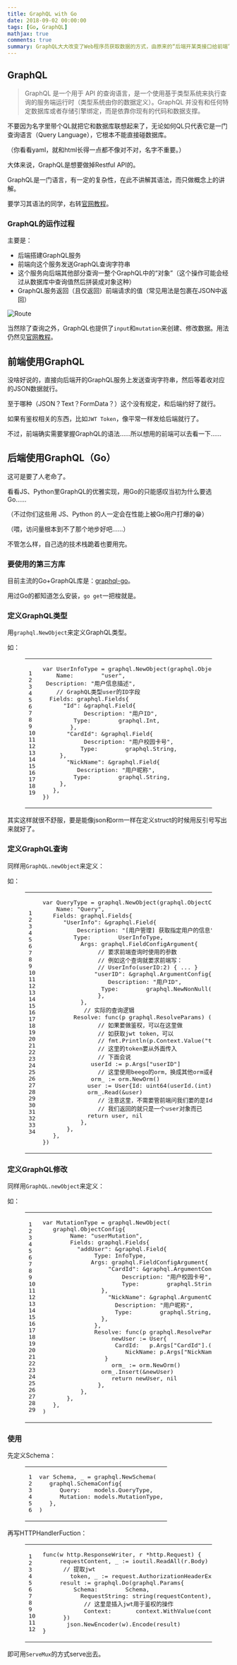 ```yaml
---
title: GraphQL with Go
date: 2018-09-02 00:00:00
tags: [Go, GraphQL]
mathjax: true
comments: true
summary: GraphQL大大改变了Web程序员获取数据的方式，由原来的“后端开某类接口给前端”变为了“后端开GraphQL让前端自己想要啥拿啥”。本文讲解了GraphQL如何与Go语言配合工作。
---
```

<h2 id="GraphQL"><a class="headerlink" href="#GraphQL" title="GraphQL"></a>GraphQL</h2><blockquote>
<p>GraphQL 是一个用于 API 的查询语言，是一个使用基于类型系统来执行查询的服务端运行时（类型系统由你的数据定义）。GraphQL 并没有和任何特定数据库或者存储引擎绑定，而是依靠你现有的代码和数据支撑。</p>
</blockquote>
<p>不要因为名字里带个QL就把它和数据库联想起来了，无论如何QL只代表它是一门查询语言（Query Language），它根本不能直接碰数据库。</p>
<p>（你看看yaml，就和html长得一点都不像对不对，名字不重要。）</p>
<p>大体来说，GraphQL是想要做掉Restful API的。</p>
<p>GraphQL是一门语言，有一定的复杂性，在此不讲解其语法，而只做概念上的讲解。</p>
<p>要学习其语法的同学，右转<a href="http://graphql.cn/learn/" rel="noopener" target="_blank">官网教程</a>。</p>
<h3 id="GraphQL的运作过程"><a class="headerlink" href="#GraphQL的运作过程" title="GraphQL的运作过程"></a>GraphQL的运作过程</h3><p>主要是：</p>
<ul>
<li>后端搭建GraphQL服务</li>
<li>前端向这个服务发送GraphQL查询字符串</li>
<li>这个服务向后端其他部分查询一整个GraphQL中的“对象”（这个操作可能会经过从数据库中查询值然后拼装成对象这种）</li>
<li>GraphQL服务返回（且仅返回）前端请求的值（常见用法是包裹在JSON中返回）</li>
</ul>
<p><img alt="Route" src="./Route.svg"/></p>
<p>当然除了查询之外，GraphQL也提供了<code>input</code>和<code>mutation</code>来创建、修改数据。用法仍然见<a href="http://graphql.cn/learn/queries/#mutations" rel="noopener" target="_blank">官网教程</a>。</p>
<h2 id="前端使用GraphQL"><a class="headerlink" href="#前端使用GraphQL" title="前端使用GraphQL"></a>前端使用GraphQL</h2><p>没啥好说的，直接向后端开的GraphQL服务上发送查询字符串，然后等着收对应的JSON数据就行。</p>
<p>至于哪种（JSON？Text？FormData？）这个没有规定，和后端约好了就行。</p>
<p>如果有鉴权相关的东西，比如<code>JWT Token</code>，像平常一样发给后端就行了。</p>
<p>不过，前端确实需要掌握GraphQL的语法……所以想用的前端可以去看一下……</p>
<h2 id="后端使用GraphQL（Go）"><a class="headerlink" href="#后端使用GraphQL（Go）" title="后端使用GraphQL（Go）"></a>后端使用GraphQL（Go）</h2><p>这可是要了人老命了。</p>
<p>看看JS、Python里GraphQL的优雅实现，用Go的只能感叹当初为什么要选Go……</p>
<p>（不过你们这些用 JS、Python 的人一定会在性能上被Go用户打爆的😁）</p>
<p>（喂，访问量根本到不了那个地步好吧……）</p>
<p>不管怎么样，自己选的技术栈跪着也要用完。</p>
<h3 id="要使用的第三方库"><a class="headerlink" href="#要使用的第三方库" title="要使用的第三方库"></a>要使用的第三方库</h3><p>目前主流的Go+GraphQL库是：<a href="github.com/graphql-go/graphql">graphql-go</a>。</p>
<p>用过Go的都知道怎么安装，<code>go get</code>一把梭就是。</p>
<h3 id="定义GraphQL类型"><a class="headerlink" href="#定义GraphQL类型" title="定义GraphQL类型"></a>定义GraphQL类型</h3><p>用<code>graphql.NewObject</code>来定义GraphQL类型。</p>
<p>如：</p>
<figure class="highlight go"><table><tr><td class="gutter"><pre><span class="line">1</span><br/><span class="line">2</span><br/><span class="line">3</span><br/><span class="line">4</span><br/><span class="line">5</span><br/><span class="line">6</span><br/><span class="line">7</span><br/><span class="line">8</span><br/><span class="line">9</span><br/><span class="line">10</span><br/><span class="line">11</span><br/><span class="line">12</span><br/><span class="line">13</span><br/><span class="line">14</span><br/><span class="line">15</span><br/><span class="line">16</span><br/><span class="line">17</span><br/><span class="line">18</span><br/><span class="line">19</span><br/></pre></td><td class="code"><pre><span class="line"><span class="keyword">var</span> UserInfoType = graphql.NewObject(graphql.ObjectConfig{</span><br/><span class="line">	Name:        <span class="string">"user"</span>,</span><br/><span class="line">	Description: <span class="string">"用户信息描述"</span>,</span><br/><span class="line">    <span class="comment">// GraphQL类型user的ID字段</span></span><br/><span class="line">	Fields: graphql.Fields{</span><br/><span class="line">		<span class="string">"Id"</span>: &amp;graphql.Field{</span><br/><span class="line">			Description: <span class="string">"用户ID"</span>,</span><br/><span class="line">			Type:        graphql.Int,</span><br/><span class="line">		},</span><br/><span class="line">		<span class="string">"CardId"</span>: &amp;graphql.Field{</span><br/><span class="line">			Description: <span class="string">"用户校园卡号"</span>,</span><br/><span class="line">			Type:        graphql.String,</span><br/><span class="line">		},</span><br/><span class="line">		<span class="string">"NickName"</span>: &amp;graphql.Field{</span><br/><span class="line">			Description: <span class="string">"用户昵称"</span>,</span><br/><span class="line">			Type:        graphql.String,</span><br/><span class="line">		},</span><br/><span class="line">	},</span><br/><span class="line">})</span><br/></pre></td></tr></table></figure>
<p>其实这样就很不舒服，要是能像json和orm一样在定义struct的时候用反引号写出来就好了。</p>
<h3 id="定义GraphQL查询"><a class="headerlink" href="#定义GraphQL查询" title="定义GraphQL查询"></a>定义GraphQL查询</h3><p>同样用<code>GraphQL.newObject</code>来定义：</p>
<p>如：</p>
<figure class="highlight go"><table><tr><td class="gutter"><pre><span class="line">1</span><br/><span class="line">2</span><br/><span class="line">3</span><br/><span class="line">4</span><br/><span class="line">5</span><br/><span class="line">6</span><br/><span class="line">7</span><br/><span class="line">8</span><br/><span class="line">9</span><br/><span class="line">10</span><br/><span class="line">11</span><br/><span class="line">12</span><br/><span class="line">13</span><br/><span class="line">14</span><br/><span class="line">15</span><br/><span class="line">16</span><br/><span class="line">17</span><br/><span class="line">18</span><br/><span class="line">19</span><br/><span class="line">20</span><br/><span class="line">21</span><br/><span class="line">22</span><br/><span class="line">23</span><br/><span class="line">24</span><br/><span class="line">25</span><br/><span class="line">26</span><br/><span class="line">27</span><br/><span class="line">28</span><br/><span class="line">29</span><br/><span class="line">30</span><br/><span class="line">31</span><br/><span class="line">32</span><br/><span class="line">33</span><br/><span class="line">34</span><br/></pre></td><td class="code"><pre><span class="line"><span class="keyword">var</span> QueryType = graphql.NewObject(graphql.ObjectConfig{</span><br/><span class="line">	Name: <span class="string">"Query"</span>,</span><br/><span class="line">	Fields: graphql.Fields{</span><br/><span class="line">		<span class="string">"UserInfo"</span>: &amp;graphql.Field{</span><br/><span class="line">			Description: <span class="string">"[用户管理] 获取指定用户的信息"</span>,</span><br/><span class="line">			Type:        UserInfoType,</span><br/><span class="line">			Args: graphql.FieldConfigArgument{</span><br/><span class="line">                <span class="comment">// 要求前端查询时使用的参数</span></span><br/><span class="line">                <span class="comment">// 例如这个查询就要求前端写：</span></span><br/><span class="line">                <span class="comment">// UserInfo(userID:2) { ... }</span></span><br/><span class="line">				<span class="string">"userID"</span>: &amp;graphql.ArgumentConfig{</span><br/><span class="line">					Description: <span class="string">"用户ID"</span>,</span><br/><span class="line">					Type:        graphql.NewNonNull(graphql.Int),</span><br/><span class="line">				},</span><br/><span class="line">			},</span><br/><span class="line">            <span class="comment">// 实际的查询逻辑</span></span><br/><span class="line">			Resolve: <span class="function"><span class="keyword">func</span><span class="params">(p graphql.ResolveParams)</span> <span class="params">(<span class="keyword">interface</span>{}, error)</span></span> {</span><br/><span class="line">                <span class="comment">// 如果要做鉴权，可以在这里做</span></span><br/><span class="line">                <span class="comment">// 如获取jwt token，可以</span></span><br/><span class="line">                <span class="comment">// fmt.Println(p.Context.Value("token"))</span></span><br/><span class="line">                <span class="comment">// 这里的token要从外面传入</span></span><br/><span class="line">                <span class="comment">// 下面会说</span></span><br/><span class="line">				userId := p.Args[<span class="string">"userID"</span>]</span><br/><span class="line">                <span class="comment">// 这里使用beego的orm，换成其他orm或者raw SQL甚至从内存中取数据都可以</span></span><br/><span class="line">				orm_ := orm.NewOrm()</span><br/><span class="line">				user := User{Id: <span class="keyword">uint64</span>(userId.(<span class="keyword">int</span>))}</span><br/><span class="line">				orm_.Read(&amp;user)</span><br/><span class="line">                <span class="comment">// 注意这里，不需要管前端问我们要的是Id字段、CardId字段还是两个都要</span></span><br/><span class="line">                <span class="comment">// 我们返回的就只是一个user对象而已</span></span><br/><span class="line">				<span class="keyword">return</span> user, <span class="literal">nil</span></span><br/><span class="line">			},</span><br/><span class="line">		},</span><br/><span class="line">	},</span><br/><span class="line">})</span><br/></pre></td></tr></table></figure>
<h3 id="定义GraphQL修改"><a class="headerlink" href="#定义GraphQL修改" title="定义GraphQL修改"></a>定义GraphQL修改</h3><p>同样用<code>GraphQL.newObject</code>来定义：</p>
<p>如：</p>
<figure class="highlight go"><table><tr><td class="gutter"><pre><span class="line">1</span><br/><span class="line">2</span><br/><span class="line">3</span><br/><span class="line">4</span><br/><span class="line">5</span><br/><span class="line">6</span><br/><span class="line">7</span><br/><span class="line">8</span><br/><span class="line">9</span><br/><span class="line">10</span><br/><span class="line">11</span><br/><span class="line">12</span><br/><span class="line">13</span><br/><span class="line">14</span><br/><span class="line">15</span><br/><span class="line">16</span><br/><span class="line">17</span><br/><span class="line">18</span><br/><span class="line">19</span><br/><span class="line">20</span><br/><span class="line">21</span><br/><span class="line">22</span><br/><span class="line">23</span><br/><span class="line">24</span><br/><span class="line">25</span><br/><span class="line">26</span><br/><span class="line">27</span><br/><span class="line">28</span><br/><span class="line">29</span><br/></pre></td><td class="code"><pre><span class="line"><span class="keyword">var</span> MutationType = graphql.NewObject(</span><br/><span class="line">	graphql.ObjectConfig{</span><br/><span class="line">		Name: <span class="string">"userMutation"</span>,</span><br/><span class="line">		Fields: graphql.Fields{</span><br/><span class="line">			<span class="string">"addUser"</span>: &amp;graphql.Field{</span><br/><span class="line">				Type: InfoType,</span><br/><span class="line">				Args: graphql.FieldConfigArgument{</span><br/><span class="line">					<span class="string">"CardId"</span>: &amp;graphql.ArgumentConfig{</span><br/><span class="line">						Description: <span class="string">"用户校园卡号"</span>,</span><br/><span class="line">						Type:        graphql.String,</span><br/><span class="line">					},</span><br/><span class="line">					<span class="string">"NickName"</span>: &amp;graphql.ArgumentConfig{</span><br/><span class="line">						Description: <span class="string">"用户昵称"</span>,</span><br/><span class="line">						Type:        graphql.String,</span><br/><span class="line">					},</span><br/><span class="line">				},</span><br/><span class="line">				Resolve: <span class="function"><span class="keyword">func</span><span class="params">(p graphql.ResolveParams)</span> <span class="params">(<span class="keyword">interface</span>{}, error)</span></span> {</span><br/><span class="line">					newUser := User{</span><br/><span class="line">						CardId:   p.Args[<span class="string">"CardId"</span>].(<span class="keyword">string</span>),</span><br/><span class="line">						NickName: p.Args[<span class="string">"NickName"</span>].(<span class="keyword">string</span>),</span><br/><span class="line">					}</span><br/><span class="line">					orm_ := orm.NewOrm()</span><br/><span class="line">					orm_.Insert(&amp;newUser)</span><br/><span class="line">					<span class="keyword">return</span> newUser, <span class="literal">nil</span></span><br/><span class="line">				},</span><br/><span class="line">			},</span><br/><span class="line">		},</span><br/><span class="line">	},</span><br/><span class="line">)</span><br/></pre></td></tr></table></figure>
<h3 id="使用"><a class="headerlink" href="#使用" title="使用"></a>使用</h3><p>先定义Schema：</p>
<figure class="highlight go"><table><tr><td class="gutter"><pre><span class="line">1</span><br/><span class="line">2</span><br/><span class="line">3</span><br/><span class="line">4</span><br/><span class="line">5</span><br/><span class="line">6</span><br/></pre></td><td class="code"><pre><span class="line"><span class="keyword">var</span> Schema, _ = graphql.NewSchema(</span><br/><span class="line">   graphql.SchemaConfig{</span><br/><span class="line">      Query:    models.QueryType,</span><br/><span class="line">      Mutation: models.MutationType,</span><br/><span class="line">   },</span><br/><span class="line">)</span><br/></pre></td></tr></table></figure>
<p>再写HTTPHandlerFuction：</p>
<figure class="highlight go"><table><tr><td class="gutter"><pre><span class="line">1</span><br/><span class="line">2</span><br/><span class="line">3</span><br/><span class="line">4</span><br/><span class="line">5</span><br/><span class="line">6</span><br/><span class="line">7</span><br/><span class="line">8</span><br/><span class="line">9</span><br/><span class="line">10</span><br/><span class="line">11</span><br/><span class="line">12</span><br/></pre></td><td class="code"><pre><span class="line"><span class="function"><span class="keyword">func</span><span class="params">(w http.ResponseWriter, r *http.Request)</span></span> {</span><br/><span class="line">		requestContent, _ := ioutil.ReadAll(r.Body)</span><br/><span class="line">    	<span class="comment">// 提取jwt</span></span><br/><span class="line">		token, _ := request.AuthorizationHeaderExtractor.ExtractToken(r)</span><br/><span class="line">		result := graphql.Do(graphql.Params{</span><br/><span class="line">			Schema:        Schema,</span><br/><span class="line">			RequestString: <span class="keyword">string</span>(requestContent),</span><br/><span class="line">            <span class="comment">// 这里是插入jwt用于鉴权的操作</span></span><br/><span class="line">			Context:       context.WithValue(context.Background(), <span class="string">"token"</span>, token),</span><br/><span class="line">		})</span><br/><span class="line">		json.NewEncoder(w).Encode(result)</span><br/><span class="line">}</span><br/></pre></td></tr></table></figure>
<p>即可用<code>ServeMux</code>的方式serve出去。</p>


